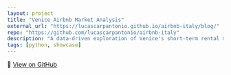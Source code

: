 ```yaml
---
layout: project
title: "Venice Airbnb Market Analysis"
external_url: "https://lucascarpantonio.github.io/airbnb-italy/blog/"
repo: "https://github.com/lucascarpantonio/airbnb-italy"
description: "A data-driven exploration of Venice's short-term rental market, revealing how price patterns and host behavior influence the dynamics of Airbnb listings across the city"
tags: [python, showcase]
---
```


🔗 [View on GitHub](https://github.com/lucascarpantonio/airbnb-italy)
